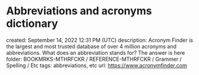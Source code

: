 # Abbreviations and acronyms dictionary

created: September 14, 2022 12:31 PM (UTC)
description: Acronym Finder is the largest and most trusted database of over 4 million acronyms and abbreviations. What does an abbreviation stands for? The answer is here
folder: BOOKMRKS-MTHRFCKR / REFERENCE-MTHRFCKR / Grammer / Spelling / Etc
tags: abbreviations, etc
url: https://www.acronymfinder.com